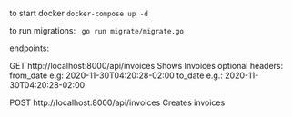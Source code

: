 to start docker
` docker-compose up -d `

 to run migrations: 
` go run migrate/migrate.go`

endpoints:

GET http://localhost:8000/api/invoices 
Shows Invoices
optional headers:
 from_date e.g: 2020-11-30T04:20:28-02:00
 to_date e.g.: 2020-11-30T04:20:28-02:00

POST http://localhost:8000/api/invoices
Creates invoices